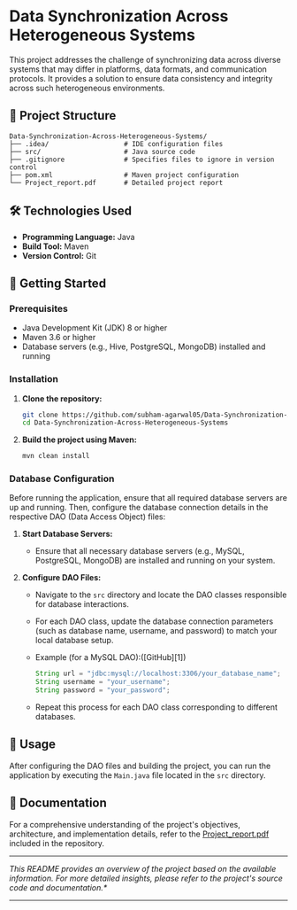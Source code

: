 # Data Synchronization Across Heterogeneous Systems

This project addresses the challenge of synchronizing data across diverse systems that may differ in platforms, data formats, and communication protocols. It provides a solution to ensure data consistency and integrity across such heterogeneous environments.

## 📁 Project Structure

```
Data-Synchronization-Across-Heterogeneous-Systems/
├── .idea/                   # IDE configuration files
├── src/                     # Java source code
├── .gitignore               # Specifies files to ignore in version control
├── pom.xml                  # Maven project configuration
└── Project_report.pdf       # Detailed project report
```

## 🛠️ Technologies Used

* **Programming Language:** Java
* **Build Tool:** Maven
* **Version Control:** Git

## 📄 Getting Started

### Prerequisites

* Java Development Kit (JDK) 8 or higher
* Maven 3.6 or higher
* Database servers (e.g., Hive, PostgreSQL, MongoDB) installed and running

### Installation

1. **Clone the repository:**

   ```bash
   git clone https://github.com/subham-agarwal05/Data-Synchronization-Across-Heterogeneous-Systems.git
   cd Data-Synchronization-Across-Heterogeneous-Systems
   ```



2. **Build the project using Maven:**

   ```bash
   mvn clean install
   ```



### Database Configuration

Before running the application, ensure that all required database servers are up and running. Then, configure the database connection details in the respective DAO (Data Access Object) files:

1. **Start Database Servers:**

   * Ensure that all necessary database servers (e.g., MySQL, PostgreSQL, MongoDB) are installed and running on your system.

2. **Configure DAO Files:**

   * Navigate to the `src` directory and locate the DAO classes responsible for database interactions.

   * For each DAO class, update the database connection parameters (such as database name, username, and password) to match your local database setup.

   * Example (for a MySQL DAO):([GitHub][1])

     ```java
     String url = "jdbc:mysql://localhost:3306/your_database_name";
     String username = "your_username";
     String password = "your_password";
     ```

   * Repeat this process for each DAO class corresponding to different databases.

## 🚀 Usage

After configuring the DAO files and building the project, you can run the application by executing the `Main.java` file located in the `src` directory.

## 📘 Documentation

For a comprehensive understanding of the project's objectives, architecture, and implementation details, refer to the [Project\_report.pdf](Project_report.pdf) included in the repository.


---

*This README provides an overview of the project based on the available information. For more detailed insights, please refer to the project's source code and documentation.\**

---

